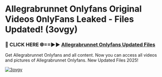# Allegrabrunnet Onlyfans Original Videos 0nlyFans Leaked - Files Updated! (3ovgy)

<h3>🔴 CLICK HERE 🌐==►► <a href="https://tinyurl.com/2m67pmp6" rel="nofollow">Allegrabrunnet Onlyfans Updated Files</a></h3>

Get Allegrabrunnet Onlyfans and all content. Now you can access all videos and pictures of Allegrabrunnet Onlyfans. New Updated Files 2025!

[![3ovgy](https://i.imgur.com/H4QAA4z.gif)](https://tinyurl.com/2m67pmp6)